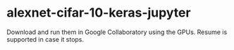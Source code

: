 # alexnet-cifar-10-keras-jupyter

Download and run them in Google Collaboratory using the GPUs. Resume is supported in case it stops.
